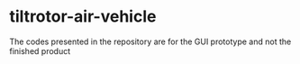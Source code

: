 # tiltrotor-air-vehicle

The codes presented in the repository are for the GUI prototype and not the finished product
